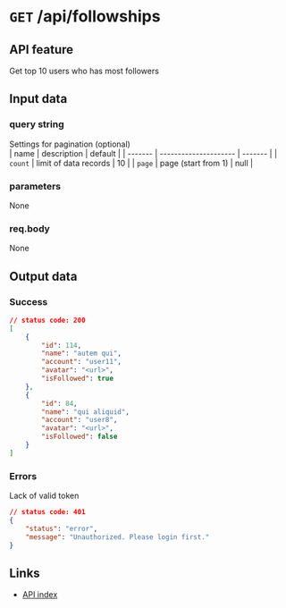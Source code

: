 # `GET` /api/followships  

## API feature
Get top 10 users who has most followers  

## Input data  
### query string  
Settings for pagination (optional)  
| name    | description           | default |
| ------- | --------------------- | ------- |
| `count` | limit of data records | 10      |
| `page`  | page (start from 1)   | null    |
### parameters  
None

### req.body  
None

## Output data  
### Success  
```json
// status code: 200
[
    {
        "id": 114,
        "name": "autem qui",
        "account": "user11",
        "avatar": "<url>",
        "isFollowed": true
    },
    {
        "id": 84,
        "name": "qui aliquid",
        "account": "user8",
        "avatar": "<url>",
        "isFollowed": false
    }
]
```

### Errors  
Lack of valid token
```json
// status code: 401
{
    "status": "error",
    "message": "Unauthorized. Please login first."
}
```

## Links  
* [API index](../index.md)  
